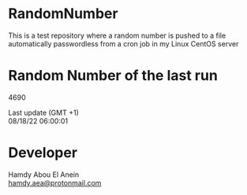 # RandomNumber    
This is a test repository where a random number is pushed to a file automatically passwordless from a cron job in my Linux CentOS server    
# Random Number of the last run   
4690
      
Last update (GMT +1)    
08/18/22 06:00:01
# Developer    
Hamdy Abou El Anein   
hamdy.aea@protonmail.com
